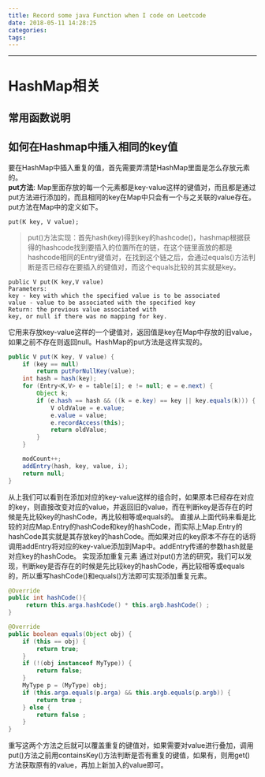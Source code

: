 ```yaml
---
title: Record some java Function when I code on Leetcode
date: 2018-05-11 14:28:25
categories:
tags:
---
```

*****

# HashMap相关
## 常用函数说明
## 如何在Hashmap中插入相同的key值
要在HashMap中插入重复的值，首先需要弄清楚HashMap里面是怎么存放元素的。   
**put方法**: Map里面存放的每一个元素都是key-value这样的键值对，而且都是通过put方法进行添加的，而且相同的key在Map中只会有一个与之关联的value存在。put方法在Map中的定义如下。

`put(K key, V value);`  
> put()方法实现：首先hash(key)得到key的hashcode()，hashmap根据获得的hashcode找到要插入的位置所在的链，在这个链里面放的都是hashcode相同的Entry键值对，在找到这个链之后，会通过equals()方法判断是否已经存在要插入的键值对，而这个equals比较的其实就是key。  

<!-- more -->
```
public V put(K key,V value)
Parameters:
key - key with which the specified value is to be associated
value - value to be associated with the specified key
Return: the previous value associated with
key, or null if there was no mapping for key. 
```
它用来存放key-value这样的一个键值对，返回值是key在Map中存放的旧value，如果之前不存在则返回null。HashMap的put方法是这样实现的。
```java
public V put(K key, V value) {
    if (key == null)
        return putForNullKey(value);
    int hash = hash(key);
    for (Entry<K,V> e = table[i]; e != null; e = e.next) {
        Object k;
        if (e.hash == hash && ((k = e.key) == key || key.equals(k))) {
            V oldValue = e.value;
            e.value = value;
            e.recordAccess(this);
            return oldValue;
        }
    }

    modCount++;
    addEntry(hash, key, value, i);
    return null;
}
```
从上我们可以看到在添加对应的key-value这样的组合时，如果原本已经存在对应的key，则直接改变对应的value，并返回旧的value，而在判断key是否存在的时候是先比较key的hashCode，再比较相等或equals的。 
直接从上面代码来看是比较的对应Map.Entry的hashCode和key的hashCode，而实际上Map.Entry的hashCode其实就是其存放key的hashCode。而如果对应的key原本不存在的话将调用addEntry将对应的key-value添加到Map中。addEntry传递的参数hash就是对应key的hashCode。 
实现添加重复元素 
通过对put()方法的研究，我们可以发现，判断key是否存在的时候是先比较key的hashCode，再比较相等或equals的，所以重写hashCode()和equals()方法即可实现添加重复元素。
```java
@Override
public int hashCode(){                 
     return this.arga.hashCode() * this.argb.hashCode() ; 
} 

@Override
public boolean equals(Object obj) {   
    if (this == obj) {               
        return true;                  
    }         
    if (!(obj instanceof MyType)) {  
        return false;               
    }    
    MyType p = (MyType) obj;  
    if (this.arga.equals(p.arga) && this.argb.equals(p.argb)) {              
        return true ;                  
    } else {           
        return false ;                
    }       
}
```
重写这两个方法之后就可以覆盖重复的键值对，如果需要对value进行叠加，调用put()方法之前用containsKey()方法判断是否有重复的键值，如果有，则用get()方法获取原有的value，再加上新加入的value即可。